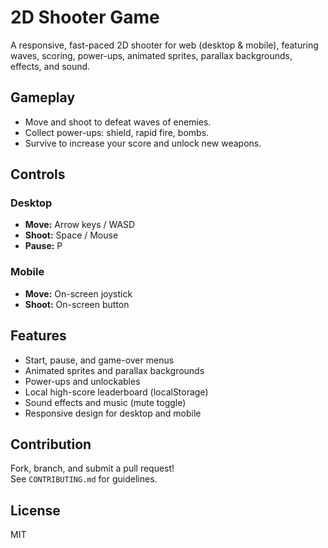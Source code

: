 # 2D Shooter Game

A responsive, fast-paced 2D shooter for web (desktop & mobile), featuring waves, scoring, power-ups, animated sprites, parallax backgrounds, effects, and sound.

## Gameplay

- Move and shoot to defeat waves of enemies.
- Collect power-ups: shield, rapid fire, bombs.
- Survive to increase your score and unlock new weapons.

## Controls

### Desktop
- **Move:** Arrow keys / WASD
- **Shoot:** Space / Mouse
- **Pause:** P

### Mobile
- **Move:** On-screen joystick
- **Shoot:** On-screen button

## Features

- Start, pause, and game-over menus
- Animated sprites and parallax backgrounds
- Power-ups and unlockables
- Local high-score leaderboard (localStorage)
- Sound effects and music (mute toggle)
- Responsive design for desktop and mobile

## Contribution

Fork, branch, and submit a pull request!  
See `CONTRIBUTING.md` for guidelines.

## License

MIT